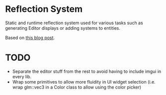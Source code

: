 # Reflection System

Static and runtime reflection system used for various tasks such as generating Editor displays or adding systems to entities.

Based on [this blog post](https://github.com/preshing/FlexibleReflection/tree/a1c5a518e000383a89aca61116329d6fc09a6b3c).

# TODO
 - Separate the editor stuff from the rest to avoid having to include imgui in every lib.
 - Wrap some primitives to allow more fluidity in UI widget selection (i.e. wrap glm::vec3 in a Color class to allow using the color picker)